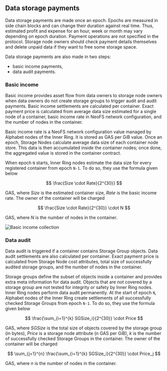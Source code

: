 ## Data storage payments

Data storage payments are made once an epoch. Epochs are measured in side chain blocks and can change their duration against real time. Thus, estimated profit and expense for an hour, week or month may vary depending on epoch duration. Payment operations are not specified in the protocol. Storage node owners should check payment details themselves and delete unpaid data if they want to free some storage space.

Data storage payments are also made in two steps: 

- basic income payments,
- data audit payments.

### Basic income

Basic income provides asset flow from data owners to storage node owners when data owners do not create storage groups to trigger audit and audit payments. Basic income settlements are calculated per container. Exact payment price is calculated from average data size estimated for a single node of a container, basic income rate in NeoFS network configuration, and the number of nodes in the container.

Basic income rate is a NeoFS network configuration value managed by Alphabet nodes of the Inner Ring. It is stored as GAS per GiB value. Once an epoch, Storage Nodes calculate average data size of each container node store. This data is then accumulated inside the container nodes; once done, the aggregated value is stored in the container contract. 

When epoch `N` starts, Inner Ring nodes estimate the data size for every registered container from epoch `N-1`. To do so, they use the formula given below 

$$
\frac{Size \cdot Rate}{2^{30}}
$$

GAS, where $Size$ is the estimated container size, $Rate$ is the basic income rate. The owner of the container will be charged 

$$
\frac{Size \cdot Rate}{2^{30}} \cdot N
$$

GAS, where $N$ is the number of nodes in the container.

![Basic income collection](pic/basic-income)

### Data audit

Data audit is triggered if a container contains Storage Group objects. Data audit settlements are also calculated per container. Exact payment price is calculated from Storage Node cost attributes, total size of successfully audited storage groups, and the number of nodes in the container.

Storage groups define the subset of objects inside a container and provides extra meta information for data audit. Objects that are not covered by a storage group are not tested for integrity or safety by Inner Ring nodes. Inner Ring nodes perform data audit permanently. At the start of epoch `N`, Alphabet nodes of the Inner Ring create settlements of all successfully checked Storage Groups from epoch `N-1`. To do so, they use the formula given below

$$
\frac{\sum_{i=1}^{k} SGSize_i}{2^{30}} \cdot Price
$$

GAS, where $SGSize$ is the total size of objects covered by the storage group (in bytes), $Price$ is a storage node attribute (n GAS per GiB), $k$ is the number of successfully checked Storage Groups in the container. The owner of the container will be charged

$$
\sum_{j=1}^{n} \frac{\sum_{i=1}^{k} SGSize_i}{2^{30}} \cdot Price_j
$$

GAS, where $n$ is the number of nodes in the container.
